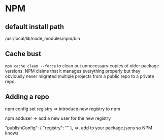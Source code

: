 # NPM

## default install path

/usr/local/lib/node_modules/npm/bin

## Cache bust
`npm cache clean --force` to clean out unnecessary copies of older package versions. NPM claims that it manages everything properly but they obviously never migrated multiple projects from a public repo to a private repo.

## Adding a repo

npm config set registry <REPO-URL>  =>  introduce new registry to npm

npm adduser => add a new user for the new registry

 "publishConfig": {
    "registry": "<REPO-URL>"
  },  =>.  add to your package.jsons so NPM knows
